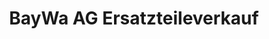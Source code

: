---
title: "BayWa AG Ersatzteileverkauf"
url: /sulzbach-rosenberg/baywa-ag-ersatzteileverkauf/
shop: Autowerkstatt
---